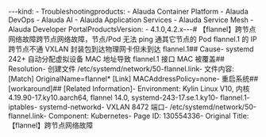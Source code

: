 ---kind:   - Troubleshootingproducts:    - Alauda Container Platform   - Alauda DevOps   - Alauda AI   - Alauda Application Services   - Alauda Service Mesh   - Alauda Developer PortalProductsVersion:   - 4.1.0,4.2.x---<!-- A type of document that involves encountering a fault, diag...it, performing root cause analysis, and providing solutions. --># 【flannel】跨节点网络故障跨节点网络故障，节点/Pod 无法 ping 通其它节点的 Pod flannel.1 的 IP 跨节点不通 VXLAN 封装包到达物理网卡但未到达 flannel.1## Cause- systemd 242+ 自动分配虚拟设备 MAC 地址导致 flannel.1 接口 MAC 被覆盖## Resolution- 创建文件 /etc/systemd/network/50-flannel.link- 文件内容: [Match]
OriginalName=flannel*
[Link]
MACAddressPolicy=none- 重启系统## [workaround]## [Related Information]- Environment: Kylin Linux V10, 内核 4.19.90-17.ky10.aarch64, flannel 14.0, systemd-243-17.se.1.ky10- flannel.1- iptables- systemd-networkd- VXLAN 8472 端口- /etc/systemd/network/50-flannel.link- Component: Kubernetes- Page ID: 130554336- Original Title: 【flannel】跨节点网络故障